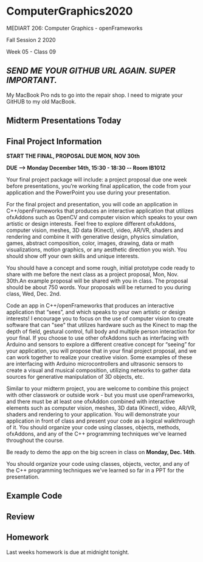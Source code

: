 # ComputerGraphics2020

MEDIART 206: Computer Graphics - openFrameworks
    
Fall Session 2 2020     

Week 05 - Class 09

## *SEND ME YOUR GITHUB URL AGAIN. SUPER IMPORTANT.*

My MacBook Pro nds to go into the repair shop. I need to migrate your GitHUB to my old MacBook.


## Midterm Presentations Today

## Final Project Information

**START THE FINAL, PROPOSAL DUE MON, NOV 30th**

**DUE --> Monday December 14th, 15:30 - 18:30 -- Room IB1012**


Your final project package will include: a project proposal due one week before presentations, you’re working final application, the code from your application and the PowerPoint you use during your presentation.

For the final project and presentation, you will code an application in C++/openFrameworks that produces an interactive application that utilizes ofxAddons such as OpenCV and computer vision which speaks to your own artistic or design interests. Feel free to explore different ofxAddons, computer vision, meshes, 3D data (Kinect), video, AR/VR, shaders and rendering and combine it with generative design, physics simulation, games, abstract composition, color, images, drawing, data or math visualizations, motion graphics, or any aesthetic direction you wish. You should show off your own skills and unique interests.

You should have a concept and some rough, initial prototype code ready to share with me before the next class as a project proposal, Mon, Nov. 30th.An example proposal will be shared with you in class. The proposal should be about 750 words. Your proposals will be returned to you during class, Wed, Dec. 2nd.

Code an app in C++/openFrameworks that produces an interactive application that “sees”, and which speaks to your own artistic or design interests!
I encourage you to focus on the use of computer vision to create software that can "see" that utilizes hardware such as the Kinect to map the depth of field, gestural control, full body and multiple person interaction for your final. If you choose to use other ofxAddons such as interfacing with Arduino and sensors to explore a different creative concept for “seeing” for your application, you will propose that in your final project proposal, and we can work together to realize your creative vision. Some examples of these are interfacing with Arduino microcontrollers and ultrasonic sensors to create a visual and musical composition, utilizing networks to gather data sources for generative manipulation of 3D objects, etc. 

Similar to your midterm project, you are welcome to combine this project with other classwork or outside work - but you must use openFrameworks, and there must be at least one ofxAddon combined with interactive elements such as computer vision, meshes, 3D data (Kinect), video, AR/VR, shaders and rendering to your application. You will demonstrate your application in front of class and present your code as a logical walkthrough of it. You should organize your code using classes, objects, methods, ofxAddons, and any of the C++ programming techniques we've learned throughout the course.

Be ready to demo the app on the big screen in class on **Monday, Dec. 14th**.

You should organize your code using classes, objects, vector, and any of the C++ programming techniques we've learned so far in a PPT for the presentation.

## Example Code

## Review

## Homework
Last weeks homework is due at midnight tonight.
